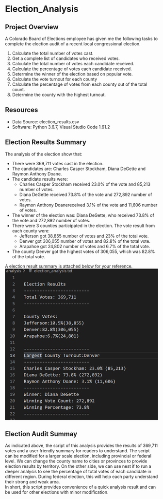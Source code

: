 # Election_Analysis

## Project Overview  
A Colorado Board of Elections employee has given me the following tasks to complete the election audit of a recent local congressional election.  
  
1. Calculate the total number of votes cast.
2. Get a complete list of candidates who received votes.
3. Calculate the total number of votes each candidate received.
4. Calculate the percentage of votes each candidate received.
5. Determine the winner of the election based on popular vote.
6. Calculate the vote turnout for each county
7. Calculate the percentage of votes from each county out of the total count.
8. Determine the county with the highest turnout.
  
## Resources
- Data Source: election_results.csv
- Software: Python 3.6.7, Visual Studio Code 1.61.2
  
## Election Results Summary
The analysis of the election show that:
* There were 369,711 votes cast in the election.
* The candidates are: Charles Casper Stockham, Diana DeGette and Raymon Anthony Doane.
* The candidate results were:
  - Charles Casper Stockham received 23.0% of the vote and 85,213 number of votes.
  - Diana DeGette received 73.8% of the vote and 272,892 number of votes.
  - Raymon Anthony Doanereceived 3.1% of the vote and 11,606 number of votes.
* The winner of the election was: Diana DeGette, who received 73.8% of the vote and 272,892 number of votes.
* There were 3 counties participated in the election. The vote result from each county were:
  - Jefferson got 38,855 number of votes and 23% of the total vote.
  - Denver got 306,055 number of votes and 82.8% of the total vote.
  - Arapahoe got 24,802 number of votes and 6.7% of the total vote.
* The county Denver got the highest votes of 306,055, which was 82.8% of the total vote.

A election result summary is attached below for your reference.  
![Election Result Summary](https://github.com/YidanChen2021/Election_Analysis/blob/6b8e4f0bbf6d5e443430e75dbe5930391ce1ff2b/Resources/Election%20Result%20Summary.png)
  
## Election Audit Summay
As indicated above, the script of this analysis provides the results of 369,711 votes and a user friendly summary for readers to understand. The script can be modified for a larger scale election, including provincial or federal level. We can change the county name to cities or provinces to provide election results by territory. On the other side, we can use nest if to run a deeper analysis to see the percentage of total votes of each candidate in different region. During federal election, this will help each party understand their strong and weak area.   
In short, this script provides convenience of a quick analysis result and can be used for other elections with minor modification.

 
